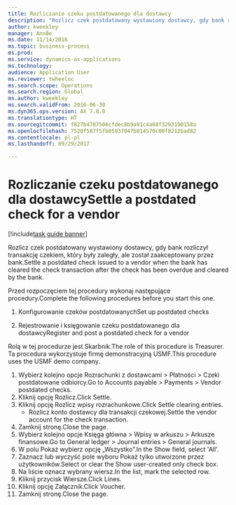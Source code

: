 ```yaml
--- 
title: Rozliczanie czeku postdatowanego dla dostawcy
description: "Rozlicz czek postdatowany wystawiony dostawcy, gdy bank rozliczył transakcję czekiem, który były zaległy, ale został zaakceptowany przez bank."
author: kweekley
manager: AnnBe
ms.date: 11/14/2016
ms.topic: business-process
ms.prod: 
ms.service: dynamics-ax-applications
ms.technology: 
audience: Application User
ms.reviewer: twheeloc
ms.search.scope: Operations
ms.search.region: Global
ms.author: kweekley
ms.search.validFrom: 2016-06-30
ms.dyn365.ops.version: AX 7.0.0
ms.translationtype: HT
ms.sourcegitcommit: f827b4787506cfdec8b9a91c4a68f3293190158a
ms.openlocfilehash: 7520f587f5fb05937047b814570c00f8212bad82
ms.contentlocale: pl-pl
ms.lasthandoff: 09/29/2017

---
```

# <a name="settle-a-postdated-check-for-a-vendor"></a><span data-ttu-id="c1437-103">Rozliczanie czeku postdatowanego dla dostawcy</span><span class="sxs-lookup"><span data-stu-id="c1437-103">Settle a postdated check for a vendor</span></span>

[!include[task guide banner](../../includes/task-guide-banner.md)]

<span data-ttu-id="c1437-104">Rozlicz czek postdatowany wystawiony dostawcy, gdy bank rozliczył transakcję czekiem, który były zaległy, ale został zaakceptowany przez bank.</span><span class="sxs-lookup"><span data-stu-id="c1437-104">Settle a postdated check issued to a vendor when the bank has cleared the check transaction after the check has been overdue and cleared by the bank.</span></span> 

<span data-ttu-id="c1437-105">Przed rozpoczęciem tej procedury wykonaj następujące procedury.</span><span class="sxs-lookup"><span data-stu-id="c1437-105">Complete the following procedures before you start this one.</span></span>

1) <span data-ttu-id="c1437-106">Konfigurowanie czeków postdatowanych</span><span class="sxs-lookup"><span data-stu-id="c1437-106">Set up postdated checks</span></span>

2) <span data-ttu-id="c1437-107">Rejestrowanie i księgowanie czeku postdatowanego dla dostawcy</span><span class="sxs-lookup"><span data-stu-id="c1437-107">Register and post a postdated check for a vendor</span></span>



<span data-ttu-id="c1437-108">Rolą w tej procedurze jest Skarbnik.</span><span class="sxs-lookup"><span data-stu-id="c1437-108">The role of this procedure is Treasurer.</span></span> <span data-ttu-id="c1437-109">Ta procedura wykorzystuje firmę demonstracyjną USMF.</span><span class="sxs-lookup"><span data-stu-id="c1437-109">This procedure uses the USMF demo company.</span></span>

1. <span data-ttu-id="c1437-110">Wybierz kolejno opcje Rozrachunki z dostawcami > Płatności > Czeki postdatowane odbiorcy.</span><span class="sxs-lookup"><span data-stu-id="c1437-110">Go to Accounts payable > Payments > Vendor postdated checks.</span></span>
2. <span data-ttu-id="c1437-111">Kliknij opcję Rozlicz.</span><span class="sxs-lookup"><span data-stu-id="c1437-111">Click Settle.</span></span>
3. <span data-ttu-id="c1437-112">Kliknij opcję Rozlicz wpisy rozrachunkowe.</span><span class="sxs-lookup"><span data-stu-id="c1437-112">Click Settle clearing entries.</span></span>
    * <span data-ttu-id="c1437-113">Rozlicz konto dostawcy dla transakcji czekowej.</span><span class="sxs-lookup"><span data-stu-id="c1437-113">Settle the vendor account for the check transaction.</span></span>  
4. <span data-ttu-id="c1437-114">Zamknij stronę.</span><span class="sxs-lookup"><span data-stu-id="c1437-114">Close the page.</span></span>
5. <span data-ttu-id="c1437-115">Wybierz kolejno opcje Księga główna > Wpisy w arkuszu > Arkusze finansowe.</span><span class="sxs-lookup"><span data-stu-id="c1437-115">Go to General ledger > Journal entries > General journals.</span></span>
6. <span data-ttu-id="c1437-116">W polu Pokaż wybierz opcję „Wszystko”.</span><span class="sxs-lookup"><span data-stu-id="c1437-116">In the Show field, select 'All'.</span></span>
7. <span data-ttu-id="c1437-117">Zaznacz lub wyczyść pole wyboru Pokaż tylko utworzone przez użytkowników.</span><span class="sxs-lookup"><span data-stu-id="c1437-117">Select or clear the Show user-created only check box.</span></span>
8. <span data-ttu-id="c1437-118">Na liście oznacz wybrany wiersz.</span><span class="sxs-lookup"><span data-stu-id="c1437-118">In the list, mark the selected row.</span></span>
9. <span data-ttu-id="c1437-119">Kliknij przycisk Wiersze.</span><span class="sxs-lookup"><span data-stu-id="c1437-119">Click Lines.</span></span>
10. <span data-ttu-id="c1437-120">Kliknij opcję Załącznik.</span><span class="sxs-lookup"><span data-stu-id="c1437-120">Click Voucher.</span></span>
11. <span data-ttu-id="c1437-121">Zamknij stronę.</span><span class="sxs-lookup"><span data-stu-id="c1437-121">Close the page.</span></span>


